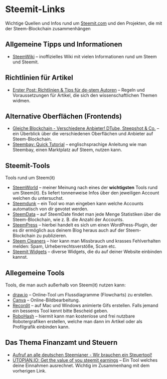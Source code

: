 # Steemit-Links
Wichtige Quellen und Infos rund um [Steemit.com](https://steemit.com) und den Projekten, die mit der Steem-Blockchain zusammenhängen

## Allgemeine Tipps und Informationen

* [SteemWiki](https://steemwiki.org/tiki-index.php) – inoffizielles Wiki mit vielen Informationen rund um Steem und Steemit.

## Richtlinien für Artikel

* [Erster Post: Richtlinien & Tips für de-stem Autoren](https://steemit.com/de-stem/@de-stem/erster-post-richtlinien-and-tips-fuer-de-stem-autoren) – Regeln und Voraussetzungen für Artikel, die sich den wissenschaftlichen Themen widmen.

## Alternative Oberflächen (Frontends)
* [Gleiche Blockchain - Verschiedene Anbieter! DTube, Steepshot & Co.](https://steemit.com/dtube/@theaustrianguy/slaqfhjz) – ein Überblick über die verschiedenen Oberflächen und Anbieter auf Steem-Blockchain.
* [Steembay: Quick Tutorial](https://steemit.com/howto/@steembay/steembay-quick-tutorial) – englischsprachige Anleitung wie man Steembay, einen Marktplatz auf Steem, nutzen kann.

## Steemit-Tools

Tools rund um Steem(it)

* [SteemWorld](https://steemworld.org) – meiner Meinung nach eines der **wichtigsten** Tools rund um Steem(it). Es liefert tonnenweise Infos über den jeweiligen Account welchen du untersuchst.
* [Steemdunk](https://steemdunk.xyz) – ein Tool wo man eingeben kann welche Accounts automatisch von dir gevotet werden.
* [SteemData](https://steemdata.com/stats) – auf SteemDate findet man jede Menge Statistiken über die Steem-Blockchain, wie z. B. die Anzahl der Accounts.
* [SteemPress](https://wordpress.org/plugins/steempress/) – hierbei handelt es sich um einen WordPress-Plugin, der es dir ermöglich aus deinem Blog heraus auch auf der Steem-Blockchain zu publizieren.
* [Steem Cleaners](https://steemcleaners.org/abuse-report/) – hier kann man Missbrauch und krasses Fehlverhalten melden: Spam, Urheberrechtsverstöße, Scam etc.
* [Steemit Widgets](https://mktcode.github.io/steemit-widgets/) – diverse Widgets, die du auf deiner Website einbinden kannst.

## Allegemeine Tools
 
 Tools, die man auch außerhalb von Steem(it) nutzen kann:
 
 * [draw.io](https://www.draw.io) – Online-Tool um Flussdiagramme (Flowcharts) zu erstellen.
 * [Canva](https://www.canva.com/de_de/) – Online-Bildbearbeitung.
 * [Recordit](http://recordit.co) – auf Mac und Windows animierte Gifs erstellen. Falls jemand ein besseres Tool kennt bitte Bescheid geben.
 * [RoboHash](https://robohash.org) – hiermit kann man kostenlose und frei nutzbare Robotergrafiken erstellen, welche man dann im Artikel oder als Profilgrafik einbinden kann.

## Das Thema Finanzamt und Steuern

* [Aufruf an alle deutschen Steemianer - Wir brauchen ein Steuertool!](https://steemit.com/deutsch/@stehaller/aufruf-an-alle-deutschen-steemianer-wir-brauchen-ein-steuertool)
* [UTOPIAN.IO: Get the value of you steemit earnings](https://steemit.com/utopian-io/@schererf/utopian-io-get-the-value-of-you-steemit-earnings) – Ein Tool welches deine Einnahmen ausrechnet. Wichtig im Zusammenhang mit dem vorherigen Link.
